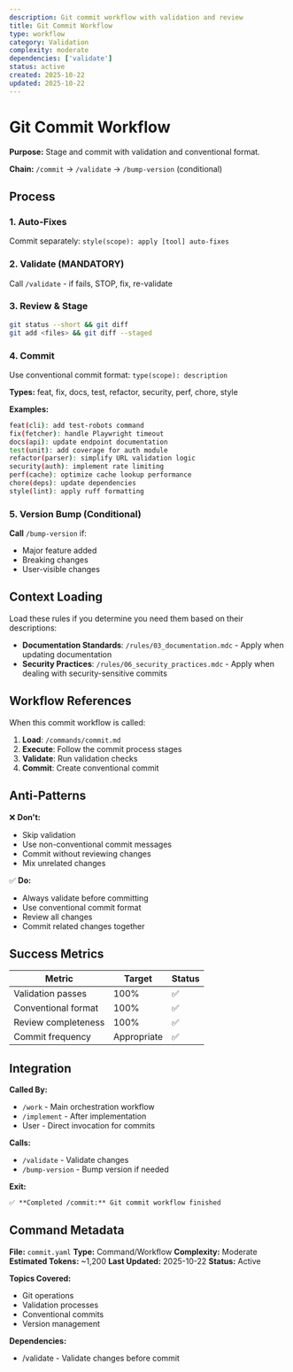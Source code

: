 ```yaml
---
description: Git commit workflow with validation and review
title: Git Commit Workflow
type: workflow
category: Validation
complexity: moderate
dependencies: ['validate']
status: active
created: 2025-10-22
updated: 2025-10-22
---
```


# Git Commit Workflow

**Purpose:** Stage and commit with validation and conventional format.

**Chain:** `/commit` → `/validate` → `/bump-version` (conditional)

## Process

### 1. Auto-Fixes

Commit separately: `style(scope): apply [tool] auto-fixes`

### 2. Validate (MANDATORY)

Call `/validate` - if fails, STOP, fix, re-validate

### 3. Review & Stage

```bash
git status --short && git diff
git add <files> && git diff --staged
```

### 4. Commit

Use conventional commit format: `type(scope): description`

**Types:** feat, fix, docs, test, refactor, security, perf, chore, style

**Examples:**
```bash
feat(cli): add test-robots command
fix(fetcher): handle Playwright timeout
docs(api): update endpoint documentation
test(unit): add coverage for auth module
refactor(parser): simplify URL validation logic
security(auth): implement rate limiting
perf(cache): optimize cache lookup performance
chore(deps): update dependencies
style(lint): apply ruff formatting
```

### 5. Version Bump (Conditional)

**Call** `/bump-version` if:
- Major feature added
- Breaking changes
- User-visible changes

## Context Loading

Load these rules if you determine you need them based on their descriptions:

- **Documentation Standards**: `/rules/03_documentation.mdc` - Apply when updating documentation
- **Security Practices**: `/rules/06_security_practices.mdc` - Apply when dealing with security-sensitive commits

## Workflow References

When this commit workflow is called:

1. **Load**: `/commands/commit.md`
2. **Execute**: Follow the commit process stages
3. **Validate**: Run validation checks
4. **Commit**: Create conventional commit

## Anti-Patterns

❌ **Don't:**
- Skip validation
- Use non-conventional commit messages
- Commit without reviewing changes
- Mix unrelated changes

✅ **Do:**
- Always validate before committing
- Use conventional commit format
- Review all changes
- Commit related changes together

## Success Metrics

| Metric | Target | Status |
|--------|--------|--------|
| Validation passes | 100% | ✅ |
| Conventional format | 100% | ✅ |
| Review completeness | 100% | ✅ |
| Commit frequency | Appropriate | ✅ |

## Integration

**Called By:**
- `/work` - Main orchestration workflow
- `/implement` - After implementation
- User - Direct invocation for commits

**Calls:**
- `/validate` - Validate changes
- `/bump-version` - Bump version if needed

**Exit:**

```markdown
✅ **Completed /commit:** Git commit workflow finished
```

## Command Metadata

**File:** `commit.yaml`
**Type:** Command/Workflow
**Complexity:** Moderate
**Estimated Tokens:** ~1,200
**Last Updated:** 2025-10-22
**Status:** Active

**Topics Covered:**
- Git operations
- Validation processes
- Conventional commits
- Version management

**Dependencies:**
- /validate - Validate changes before commit
